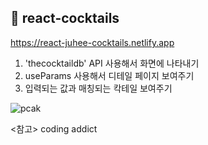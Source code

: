 ## 🍹 react-cocktails
https://react-juhee-cocktails.netlify.app

1. 'thecocktaildb' API 사용해서 화면에 나타내기
2. useParams 사용해서 디테일 페이지 보여주기 
3. 입력되는 값과 매칭되는 칵테일 보여주기 

![pcak](https://user-images.githubusercontent.com/74355328/147458758-97b4d4e5-03b0-4001-be34-639e63924ab5.gif)

<참고> coding addict
